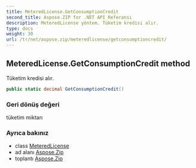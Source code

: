 ```yaml
---
title: MeteredLicense.GetConsumptionCredit
second_title: Aspose.ZIP for .NET API Referansı
description: MeteredLicense yöntem. Tüketim kredisi alır.
type: docs
weight: 30
url: /tr/net/aspose.zip/meteredlicense/getconsumptioncredit/
---
```

## MeteredLicense.GetConsumptionCredit method

Tüketim kredisi alır.

```csharp
public static decimal GetConsumptionCredit()
```

### Geri dönüş değeri

tüketim miktarı

### Ayrıca bakınız

* class [MeteredLicense](../)
* ad alanı [Aspose.Zip](../../meteredlicense/)
* toplantı [Aspose.Zip](../../../)


